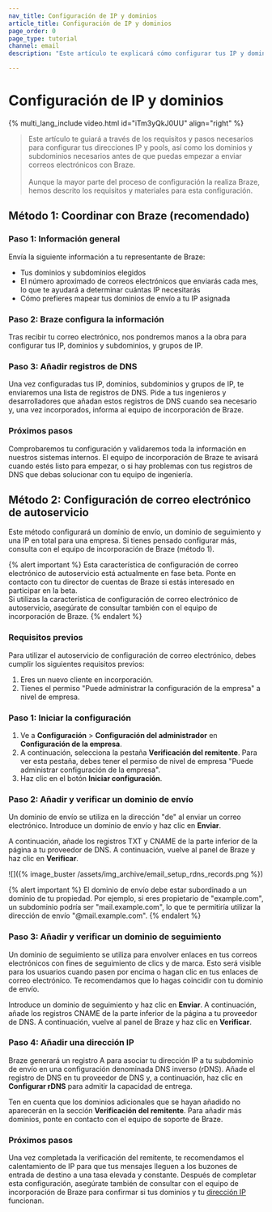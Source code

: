 ```yaml
---
nav_title: Configuración de IP y dominios
article_title: Configuración de IP y dominios
page_order: 0
page_type: tutorial
channel: email
description: "Este artículo te explicará cómo configurar tus IP y dominios para enviar correos electrónicos a través de Braze."

---
```


# Configuración de IP y dominios

{% multi_lang_include video.html id="iTm3yQkJ0UU" align="right"  %}

> Este artículo te guiará a través de los requisitos y pasos necesarios para configurar tus direcciones IP y pools, así como los dominios y subdominios necesarios antes de que puedas empezar a enviar correos electrónicos con Braze.<br><br>Aunque la mayor parte del proceso de configuración la realiza Braze, hemos descrito los requisitos y materiales para esta configuración.

## Método 1: Coordinar con Braze (recomendado)

### Paso 1: Información general

Envía la siguiente información a tu representante de Braze:

* Tus dominios y subdominios elegidos
* El número aproximado de correos electrónicos que enviarás cada mes, lo que te ayudará a determinar cuántas IP necesitarás
* Cómo prefieres mapear tus dominios de envío a tu IP asignada

### Paso 2: Braze configura la información

Tras recibir tu correo electrónico, nos pondremos manos a la obra para configurar tus IP, dominios y subdominios, y grupos de IP.

### Paso 3: Añadir registros de DNS

Una vez configuradas tus IP, dominios, subdominios y grupos de IP, te enviaremos una lista de registros de DNS. Pide a tus ingenieros y desarrolladores que añadan estos registros de DNS cuando sea necesario y, una vez incorporados, informa al equipo de incorporación de Braze.

### Próximos pasos

Comprobaremos tu configuración y validaremos toda la información en nuestros sistemas internos. El equipo de incorporación de Braze te avisará cuando estés listo para empezar, o si hay problemas con tus registros de DNS que debas solucionar con tu equipo de ingeniería.

## Método 2: Configuración de correo electrónico de autoservicio

Este método configurará un dominio de envío, un dominio de seguimiento y una IP en total para una empresa. Si tienes pensado configurar más, consulta con el equipo de incorporación de Braze (método 1).

{% alert important %}
Esta característica de configuración de correo electrónico de autoservicio está actualmente en fase beta. Ponte en contacto con tu director de cuentas de Braze si estás interesado en participar en la beta.<br>Si utilizas la característica de configuración de correo electrónico de autoservicio, asegúrate de consultar también con el equipo de incorporación de Braze.
{% endalert %}

### Requisitos previos

Para utilizar el autoservicio de configuración de correo electrónico, debes cumplir los siguientes requisitos previos:

1. Eres un nuevo cliente en incorporación.
2. Tienes el permiso "Puede administrar la configuración de la empresa" a nivel de empresa.

### Paso 1: Iniciar la configuración

1. Ve a **Configuración** > **Configuración del administrador** en **Configuración de la empresa**. 
2. A continuación, selecciona la pestaña **Verificación del remitente**. Para ver esta pestaña, debes tener el permiso de nivel de empresa "Puede administrar configuración de la empresa".
3. Haz clic en el botón **Iniciar configuración**.

### Paso 2: Añadir y verificar un dominio de envío

Un dominio de envío se utiliza en la dirección "de" al enviar un correo electrónico. Introduce un dominio de envío y haz clic en **Enviar**. 

A continuación, añade los registros TXT y CNAME de la parte inferior de la página a tu proveedor de DNS. A continuación, vuelve al panel de Braze y haz clic en **Verificar**.

\![]({% image_buster /assets/img_archive/email_setup_rdns_records.png %})

{% alert important %}
El dominio de envío debe estar subordinado a un dominio de tu propiedad. Por ejemplo, si eres propietario de "example.com", un subdominio podría ser "mail.example.com", lo que te permitiría utilizar la dirección de envío "@mail.example.com".
{% endalert %}

### Paso 3: Añadir y verificar un dominio de seguimiento

Un dominio de seguimiento se utiliza para envolver enlaces en tus correos electrónicos con fines de seguimiento de clics y de marca. Esto será visible para los usuarios cuando pasen por encima o hagan clic en tus enlaces de correo electrónico. Te recomendamos que lo hagas coincidir con tu dominio de envío.

Introduce un dominio de seguimiento y haz clic en **Enviar**. A continuación, añade los registros CNAME de la parte inferior de la página a tu proveedor de DNS. A continuación, vuelve al panel de Braze y haz clic en **Verificar**.

### Paso 4: Añadir una dirección IP

Braze generará un registro A para asociar tu dirección IP a tu subdominio de envío en una configuración denominada DNS inverso (rDNS). Añade el registro de DNS en tu proveedor de DNS y, a continuación, haz clic en **Configurar rDNS** para admitir la capacidad de entrega.

Ten en cuenta que los dominios adicionales que se hayan añadido no aparecerán en la sección **Verificación del remitente**. Para añadir más dominios, ponte en contacto con el equipo de soporte de Braze.

### Próximos pasos

Una vez completada la verificación del remitente, te recomendamos el calentamiento de IP para que tus mensajes lleguen a los buzones de entrada de destino a una tasa elevada y constante. Después de completar esta configuración, asegúrate también de consultar con el equipo de incorporación de Braze para confirmar si tus dominios y tu [dirección IP]({{site.baseurl}}/user_guide/message_building_by_channel/email/email_setup/ip_warming/) funcionan.

